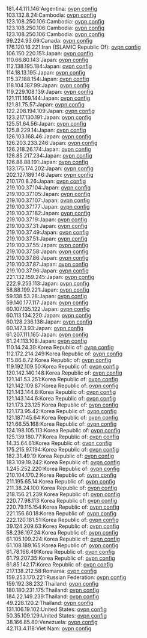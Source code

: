 181.44.111.146:Argentina: [ovpn config](vpn/181_44_111_146.ovpn)  
103.132.8.24:Cambodia: [ovpn config](vpn/103_132_8_24.ovpn)  
123.108.250.106:Cambodia: [ovpn config](vpn/123_108_250_106.ovpn)  
123.108.250.106:Cambodia: [ovpn config](vpn/123_108_250_106.ovpn)  
123.108.250.106:Cambodia: [ovpn config](vpn/123_108_250_106.ovpn)  
99.224.93.69:Canada: [ovpn config](vpn/99_224_93_69.ovpn)  
176.120.16.221:Iran (ISLAMIC Republic Of): [ovpn config](vpn/176_120_16_221.ovpn)  
106.150.220.151:Japan: [ovpn config](vpn/106_150_220_151.ovpn)  
110.66.80.143:Japan: [ovpn config](vpn/110_66_80_143.ovpn)  
112.138.195.184:Japan: [ovpn config](vpn/112_138_195_184.ovpn)  
114.18.13.195:Japan: [ovpn config](vpn/114_18_13_195.ovpn)  
115.37.188.154:Japan: [ovpn config](vpn/115_37_188_154.ovpn)  
118.104.187.99:Japan: [ovpn config](vpn/118_104_187_99.ovpn)  
119.229.108.139:Japan: [ovpn config](vpn/119_229_108_139.ovpn)  
121.111.169.144:Japan: [ovpn config](vpn/121_111_169_144.ovpn)  
121.81.75.57:Japan: [ovpn config](vpn/121_81_75_57.ovpn)  
122.208.194.109:Japan: [ovpn config](vpn/122_208_194_109.ovpn)  
123.217.130.191:Japan: [ovpn config](vpn/123_217_130_191.ovpn)  
125.51.64.56:Japan: [ovpn config](vpn/125_51_64_56.ovpn)  
125.8.229.14:Japan: [ovpn config](vpn/125_8_229_14.ovpn)  
126.103.168.46:Japan: [ovpn config](vpn/126_103_168_46.ovpn)  
126.203.233.246:Japan: [ovpn config](vpn/126_203_233_246.ovpn)  
126.218.26.174:Japan: [ovpn config](vpn/126_218_26_174.ovpn)  
126.85.217.234:Japan: [ovpn config](vpn/126_85_217_234.ovpn)  
126.88.88.191:Japan: [ovpn config](vpn/126_88_88_191.ovpn)  
133.175.174.202:Japan: [ovpn config](vpn/133_175_174_202.ovpn)  
202.127.189.146:Japan: [ovpn config](vpn/202_127_189_146.ovpn)  
210.170.8.26:Japan: [ovpn config](vpn/210_170_8_26.ovpn)  
219.100.37.104:Japan: [ovpn config](vpn/219_100_37_104.ovpn)  
219.100.37.105:Japan: [ovpn config](vpn/219_100_37_105.ovpn)  
219.100.37.107:Japan: [ovpn config](vpn/219_100_37_107.ovpn)  
219.100.37.177:Japan: [ovpn config](vpn/219_100_37_177.ovpn)  
219.100.37.182:Japan: [ovpn config](vpn/219_100_37_182.ovpn)  
219.100.37.19:Japan: [ovpn config](vpn/219_100_37_19.ovpn)  
219.100.37.31:Japan: [ovpn config](vpn/219_100_37_31.ovpn)  
219.100.37.49:Japan: [ovpn config](vpn/219_100_37_49.ovpn)  
219.100.37.51:Japan: [ovpn config](vpn/219_100_37_51.ovpn)  
219.100.37.55:Japan: [ovpn config](vpn/219_100_37_55.ovpn)  
219.100.37.58:Japan: [ovpn config](vpn/219_100_37_58.ovpn)  
219.100.37.86:Japan: [ovpn config](vpn/219_100_37_86.ovpn)  
219.100.37.87:Japan: [ovpn config](vpn/219_100_37_87.ovpn)  
219.100.37.96:Japan: [ovpn config](vpn/219_100_37_96.ovpn)  
221.132.159.245:Japan: [ovpn config](vpn/221_132_159_245.ovpn)  
222.9.253.113:Japan: [ovpn config](vpn/222_9_253_113.ovpn)  
58.88.199.221:Japan: [ovpn config](vpn/58_88_199_221.ovpn)  
59.138.53.28:Japan: [ovpn config](vpn/59_138_53_28.ovpn)  
59.140.177.117:Japan: [ovpn config](vpn/59_140_177_117.ovpn)  
60.107.135.122:Japan: [ovpn config](vpn/60_107_135_122.ovpn)  
60.113.134.220:Japan: [ovpn config](vpn/60_113_134_220.ovpn)  
60.128.236.138:Japan: [ovpn config](vpn/60_128_236_138.ovpn)  
60.147.3.93:Japan: [ovpn config](vpn/60_147_3_93.ovpn)  
61.207.111.165:Japan: [ovpn config](vpn/61_207_111_165.ovpn)  
61.24.113.108:Japan: [ovpn config](vpn/61_24_113_108.ovpn)  
110.14.24.39:Korea Republic of: [ovpn config](vpn/110_14_24_39.ovpn)  
112.172.214.249:Korea Republic of: [ovpn config](vpn/112_172_214_249.ovpn)  
115.86.6.72:Korea Republic of: [ovpn config](vpn/115_86_6_72.ovpn)  
119.192.109.50:Korea Republic of: [ovpn config](vpn/119_192_109_50.ovpn)  
120.142.140.148:Korea Republic of: [ovpn config](vpn/120_142_140_148.ovpn)  
121.141.53.251:Korea Republic of: [ovpn config](vpn/121_141_53_251.ovpn)  
121.142.109.87:Korea Republic of: [ovpn config](vpn/121_142_109_87.ovpn)  
121.143.144.6:Korea Republic of: [ovpn config](vpn/121_143_144_6.ovpn)  
121.143.144.6:Korea Republic of: [ovpn config](vpn/121_143_144_6.ovpn)  
121.173.23.125:Korea Republic of: [ovpn config](vpn/121_173_23_125.ovpn)  
121.173.95.42:Korea Republic of: [ovpn config](vpn/121_173_95_42.ovpn)  
121.187.145.64:Korea Republic of: [ovpn config](vpn/121_187_145_64.ovpn)  
121.66.55.168:Korea Republic of: [ovpn config](vpn/121_66_55_168.ovpn)  
124.198.105.113:Korea Republic of: [ovpn config](vpn/124_198_105_113.ovpn)  
125.139.180.77:Korea Republic of: [ovpn config](vpn/125_139_180_77.ovpn)  
14.35.64.61:Korea Republic of: [ovpn config](vpn/14_35_64_61.ovpn)  
175.215.97.194:Korea Republic of: [ovpn config](vpn/175_215_97_194.ovpn)  
182.31.49.19:Korea Republic of: [ovpn config](vpn/182_31_49_19.ovpn)  
183.109.19.242:Korea Republic of: [ovpn config](vpn/183_109_19_242.ovpn)  
1.245.252.220:Korea Republic of: [ovpn config](vpn/1_245_252_220.ovpn)  
210.104.170.2:Korea Republic of: [ovpn config](vpn/210_104_170_2.ovpn)  
211.195.65.14:Korea Republic of: [ovpn config](vpn/211_195_65_14.ovpn)  
211.38.24.100:Korea Republic of: [ovpn config](vpn/211_38_24_100.ovpn)  
218.156.21.239:Korea Republic of: [ovpn config](vpn/218_156_21_239.ovpn)  
220.77.98.113:Korea Republic of: [ovpn config](vpn/220_77_98_113.ovpn)  
220.79.115.154:Korea Republic of: [ovpn config](vpn/220_79_115_154.ovpn)  
221.156.60.18:Korea Republic of: [ovpn config](vpn/221_156_60_18.ovpn)  
222.120.181.51:Korea Republic of: [ovpn config](vpn/222_120_181_51.ovpn)  
39.124.209.63:Korea Republic of: [ovpn config](vpn/39_124_209_63.ovpn)  
58.236.197.24:Korea Republic of: [ovpn config](vpn/58_236_197_24.ovpn)  
61.105.109.224:Korea Republic of: [ovpn config](vpn/61_105_109_224.ovpn)  
61.108.189.165:Korea Republic of: [ovpn config](vpn/61_108_189_165.ovpn)  
61.78.166.49:Korea Republic of: [ovpn config](vpn/61_78_166_49.ovpn)  
61.79.207.35:Korea Republic of: [ovpn config](vpn/61_79_207_35.ovpn)  
61.85.142.17:Korea Republic of: [ovpn config](vpn/61_85_142_17.ovpn)  
217.138.212.58:Romania: [ovpn config](vpn/217_138_212_58.ovpn)  
159.253.170.221:Russian Federation: [ovpn config](vpn/159_253_170_221.ovpn)  
159.192.38.232:Thailand: [ovpn config](vpn/159_192_38_232.ovpn)  
180.180.231.175:Thailand: [ovpn config](vpn/180_180_231_175.ovpn)  
184.22.149.239:Thailand: [ovpn config](vpn/184_22_149_239.ovpn)  
49.228.120.2:Thailand: [ovpn config](vpn/49_228_120_2.ovpn)  
131.106.19.102:United States: [ovpn config](vpn/131_106_19_102.ovpn)  
50.35.109.129:United States: [ovpn config](vpn/50_35_109_129.ovpn)  
38.166.85.80:Venezuela: [ovpn config](vpn/38_166_85_80.ovpn)  
42.113.4.118:Viet Nam: [ovpn config](vpn/42_113_4_118.ovpn)  
